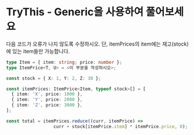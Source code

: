 # **TryThis - Generic을 사용하여 풀어보세요**

다음 코드가 오류가 나지 않도록 수정하시오.
단, itemPrices의 item에는 재고(stock)에 있는 item들만 가능합니다.

```ts
type Item = { item: string; price: number };
type ItemPrice<T, U> = <이 부분을 작성하시오>;

const stock = { X: 1, Y: 2, Z: 30 };

const itemPrices: ItemPrice<Item, typeof stock>[] = [
  { item: 'X', price: 1000 },
  { item: 'Y', price: 2000 },
  { item: 'Z', price: 3000 },
];

const total = itemPrices.reduce((curr, itemPrice) =>
                  curr + stock[itemPrice.item] * itemPrice.price, 0);
```
